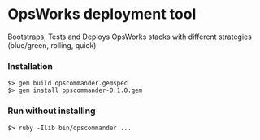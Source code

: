 OpsWorks deployment tool
============

Bootstraps, Tests and Deploys OpsWorks stacks with different strategies (blue/green, rolling, quick)

### Installation

```
$> gem build opscommander.gemspec
$> gem install opscommander-0.1.0.gem
``` 

### Run without installing

```
$> ruby -Ilib bin/opscommander ... 
```





